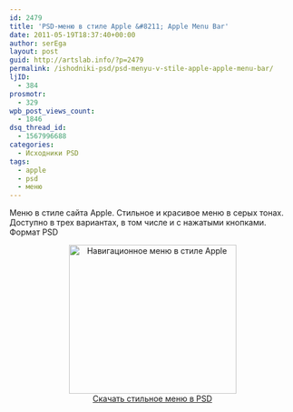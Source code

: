 ```yaml
---
id: 2479
title: 'PSD-меню в стиле Apple &#8211; Apple Menu Bar'
date: 2011-05-19T18:37:40+00:00
author: serEga
layout: post
guid: http://artslab.info/?p=2479
permalink: /ishodniki-psd/psd-menyu-v-stile-apple-apple-menu-bar/
ljID:
  - 384
prosmotr:
  - 329
wpb_post_views_count:
  - 1846
dsq_thread_id:
  - 1567996688
categories:
  - Исходники PSD
tags:
  - apple
  - psd
  - меню
---
```

Меню в стиле сайта Apple. Стильное и красивое меню в серых тонах. Доступно в трех вариантах, в том числе и с нажатыми кнопками. Формат PSD

<center>
  <img src="http://img.artslab.info/apple_like_menu.jpg" alt="Навигационное меню в стиле Apple" title="apple_like_menu" width="295" height="262" class="alignnone size-full wp-image-2921" />
</center>


  


<center>
  <a href="http://www.jilsonthomas.com/freebies/apple_menu_bar.php">Скачать стильное меню в PSD</a>
</center>
